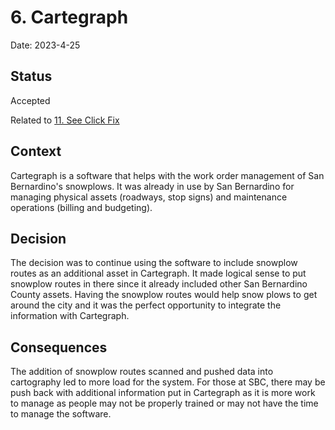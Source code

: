 # 6. Cartegraph

Date: 2023-4-25

## Status

Accepted

Related to [11. See Click Fix](0011-see-click-fix.md)

## Context

Cartegraph is a software that helps with the work order management of San Bernardino's snowplows. It was already in use by San Bernardino for managing physical assets (roadways, stop signs) and maintenance operations (billing and budgeting). 

## Decision

The decision was to continue using the software to include snowplow routes as an additional asset in Cartegraph. It made logical sense to put snowplow routes in there since it already included other San Bernardino County assets. Having the snowplow routes would help snow plows to get around the city and it was the perfect opportunity to integrate the information with Cartegraph.

## Consequences

The addition of snowplow routes scanned and pushed data into cartography led to more load for the system. For those at SBC, there may be push back with additional information put in Cartegraph as it is more work to manage as people may not be properly trained or may not have the time to manage the software.